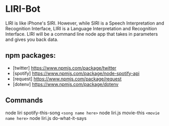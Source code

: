 # LIRI-Bot
LIRI is like iPhone's SIRI. However, while SIRI is a Speech Interpretation and Recognition Interface, LIRI is a Language Interpretation and Recognition Interface. LIRI will be a command line node app that takes in parameters and gives you back data.

## npm packages: 
* [twitter] https://www.npmjs.com/package/twitter
* [spotify] https://www.npmjs.com/package/node-spotify-api
* [request] https://www.npmjs.com/package/request
* [dotenv] https://www.npmjs.com/package/dotenv

## Commands

 node liri spotify-this-song ```<song name here>```
 node liri.js movie-this ```<movie name here>```
 node liri.js do-what-it-says




